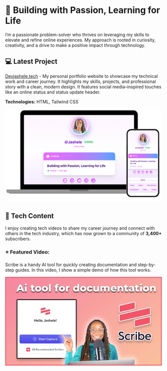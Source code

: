 # 💫 Building with Passion, Learning for Life

<!--
**jasheloper/jasheloper** is a ✨ _special_ ✨ repository because its `README.md` (this file) appears on your GitHub profile.

Here are some ideas to get you started:

- 🔭 I’m currently working on ...
- 🌱 I’m currently learning ...
- 👯 I’m looking to collaborate on ...
- 🤔 I’m looking for help with ...
- 💬 Ask me about ...
- 📫 How to reach me: ...
- 😄 Pronouns: ...
- ⚡ Fun fact: ...
-->

I’m a passionate problem-solver who thrives on leveraging my skills to elevate and refine online experiences. My approach is rooted in curiosity, creativity, and a drive to make a positive impact through technology.



## 💻 Latest Project

[Devjashele.tech](https://devjashele.tech/) - My personal portfolio website to showcase my technical work and career journey. It highlights my skills, projects, and professional story with a clean, modern design. It features social media–inspired touches like an online status and status update header.

**Technologies:** HTML, Tailwind CSS

![Alt text](/images/portfolio-project-preview.png)



## 🎥 Tech Content

I enjoy creating tech videos to share my career journey and connect with others in the tech industry, which has now grown to a community of **3,400+** subscribers.


### ⭐️ Featured Video:

Scribe is a handy AI tool for quickly creating documentation and step-by-step guides. In this video, I show a simple demo of how this tool works.

[![Watch the latest video](/images/scribe.png)](https://youtu.be/no2xIVDLD8Q)
